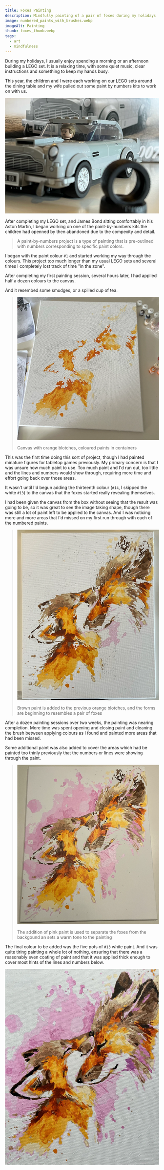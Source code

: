 ```yaml
---
title: Foxes Painting
description: Mindfully painting of a pair of foxes during my holidays
image: numbered_paints_with_brushes.webp
imageAlt: Painting
thumb: foxes_thumb.webp
tags:
  - art
  - mindfulness
---
```


During my holidays, I usually enjoy spending a morning or an afternoon building a LEGO set. It is a relaxing time, with some quiet music, clear instructions and something to keep my hands busy.

This year, the children and I were each working on our LEGO sets around the dining table and my wife pulled out some paint by numbers kits to work on with us.

![LEGO James Bond in his Aston Martin](LEGO_007.webp "Minifig James Bond sitting comfortably in his LEGO Aston Martin")

After completing my LEGO set, and James Bond sitting comfortably in his Aston Martin, I began working on one of the paint-by-numbers kits the children had openned by then abandoned due to the compexity and detail.

> A paint-by-numbers project is a type of painting that is pre-outlined with numbers corresponding to specific paint colors.

I began with the paint colour `#1` and started working my way through the colours. This project too much longer than my usual LEGO sets and several times I completely lost track of time "in the zone".

After completing my first painting session, several hours later, I had applied half a dozen colours to the canvas.

And it resembed some smudges, or a spilled cup of tea.

> ![Painting progress](foxes_progress_0.webp "Canvas with orange blotches, coloured paints in containers")
>
> Canvas with orange blotches, coloured paints in containers

This was the first time doing this sort of project, though I had painted minature figures for tabletop games previously. My primary concern is that I was unsure how much paint to use. Too much paint and I'd run out, too little and the lines and numbers would show through, requiring more time and effort going back over those areas.

It wasn't until I'd begun adding the thirteenth colour (`#14`, I skipped the white `#13`) to the canvas that the foxes started really revealing themselves.

I had been given the canvas from the box without seeing that the result was going to be, so it was great to see the image taking shape, though there was still a lot of paint left to be applied to the canvas. And I was noticing more and more areas that I'd missed on my first run through with each of the numbered paints.

> ![Painting progress](foxes_progress_1.webp "Brown paint is added to the previous orange blotches, and the forms are beginning to resembles a pair of foxes")
>
> Brown paint is added to the previous orange blotches, and the forms are beginning to resembles a pair of foxes

After a dozen painting sessions over two weeks, the painting was nearing completion. More time was spent opening and closing paint and cleaning the brush between applying colours as I found and painted more areas that had been missed.

Some additional paint was also added to cover the areas which had be painted too thinly previously that the numbers or lines were showing through the paint.

> ![Painting progress](foxes_progress_2.webp "The addition of pink paint is used to separate the foxes from the backgound an sets a warm tone to the painting")
>
> The addition of pink paint is used to separate the foxes from the backgound an sets a warm tone to the painting

The final colour to be added was the five pots of `#13` white paint. And it was quite tiring painting a whole lot of nothing, ensuring that there was a reasonably even coating of paint and that it was applied thick enough to cover most hints of the lines and numbers below.

![Foxes painting](foxes.webp "Finished painting showing two foxes nuzzling")
